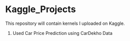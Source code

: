 # Kaggle_Projects
This repository will contain kernels I uploaded on Kaggle.

1. Used Car Price Prediction using CarDekho Data

